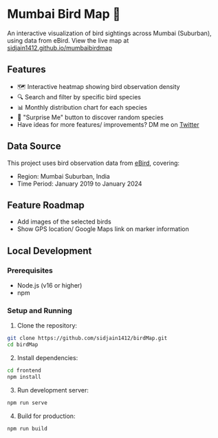 # Mumbai Bird Map 🦜

An interactive visualization of bird sightings across Mumbai (Suburban), using data from eBird. View the live map at [sidjain1412.github.io/mumbaibirdmap](https://sidjain1412.github.io/mumbaibirdmap)

## Features

- 🗺️ Interactive heatmap showing bird observation density
- 🔍 Search and filter by specific bird species
- 📊 Monthly distribution chart for each species
- 🎲 "Surprise Me" button to discover random species
- Have ideas for more features/ improvements? DM me on [Twitter](https://twitter.com/sidjain1412)

## Data Source

This project uses bird observation data from [eBird](https://ebird.org), covering:
- Region: Mumbai Suburban, India
- Time Period: January 2019 to January 2024


## Feature Roadmap

- Add images of the selected birds
- Show GPS location/ Google Maps link on marker information


## Local Development

### Prerequisites
- Node.js (v16 or higher)
- npm

### Setup and Running

1. Clone the repository:

```bash
git clone https://github.com/sidjain1412/birdMap.git
cd birdMap
```

2. Install dependencies:
```bash
cd frontend
npm install
```

3. Run development server:
```bash
npm run serve
```

4. Build for production:
```bash
npm run build
```
